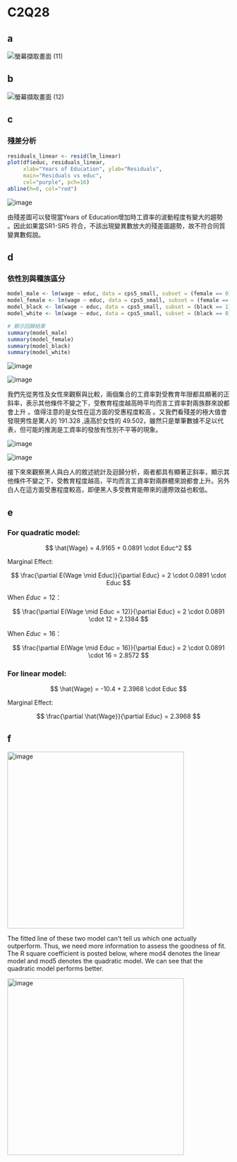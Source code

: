 # C2Q28
## a
![螢幕擷取畫面 (11)](https://github.com/user-attachments/assets/aa2a9a9e-b802-4001-93f5-bf8040f25639)

## b
![螢幕擷取畫面 (12)](https://github.com/user-attachments/assets/57edc0af-982f-4d00-8e6c-b044e37cc3ae)

## c
### 殘差分析

```r
residuals_linear <- resid(lm_linear)
plot(df$educ, residuals_linear,
     xlab="Years of Education", ylab="Residuals",
     main="Residuals vs educ",
     col="purple", pch=16)
abline(h=0, col="red")

```

![image](https://github.com/user-attachments/assets/ee4f5d32-b17d-4cd1-b8d4-b2c301394404)

由殘差圖可以發現當Years of Education增加時工資率的波動程度有變大的趨勢 。因此如果當SR1-SR5 符合，不該出現變異數放大的殘差圖趨勢，故不符合同質變異數假說。

## d
### 依性別與種族區分

```r
model_male <- lm(wage ~ educ, data = cps5_small, subset = (female == 0)) 
model_female <- lm(wage ~ educ, data = cps5_small, subset = (female == 1)) 
model_black <- lm(wage ~ educ, data = cps5_small, subset = (black == 1)) 
model_white <- lm(wage ~ educ, data = cps5_small, subset = (black == 0)) 

# 顯示回歸結果 
summary(model_male) 
summary(model_female) 
summary(model_black) 
summary(model_white)

```
![image](https://github.com/user-attachments/assets/8beacecb-67e3-4eba-8ca2-3fcbeb9d4f73)

![image](https://github.com/user-attachments/assets/306d4996-3da2-4a64-b9c1-5ae26d76d873)

我們先從男性及女性來觀察與比較，兩個集合的工資率對受教育年限都具顯著的正斜率，表示其他條件不變之下，受教育程度越高時平均而言工資率對兩族群來說都會上升 。值得注意的是女性在這方面的受惠程度較高 。又我們看殘差的極大值會發現男性是驚人的 191.328 ,遠高於女性的 49.502，雖然只是單筆數據不足以代表，但可能的推測是工資率的發放有性別不平等的現象。

![image](https://github.com/user-attachments/assets/4473c79a-3714-4181-8854-2ba894716174)

![image](https://github.com/user-attachments/assets/d6b31f14-024d-40b7-b97b-5126f2b04076)

接下來來觀察黑人與白人的敘述統計及迴歸分析，兩者都具有顯著正斜率，顯示其他條件不變之下，受教育程度越高，平均而言工資率對兩群體來說都會上升。另外白人在這方面受惠程度較高，即便黑人多受教育能帶來的邊際效益也較低。


## e
### For quadratic model:

$$
\hat{Wage} = 4.9165 + 0.0891 \cdot Educ^2
$$

Marginal Effect:

$$
\frac{\partial E(Wage \mid Educ)}{\partial Educ} = 2 \cdot 0.0891 \cdot Educ
$$

When $Educ = 12$：

$$
\frac{\partial E(Wage \mid Educ = 12)}{\partial Educ} = 2 \cdot 0.0891 \cdot 12 = 2.1384
$$

When $Educ = 16$：

$$
\frac{\partial E(Wage \mid Educ = 16)}{\partial Educ} = 2 \cdot 0.0891 \cdot 16 = 2.8572
$$

### For linear model:

$$
\hat{Wage} = -10.4 + 2.3968 \cdot Educ
$$

Marginal Effect:

$$
\frac{\partial \hat{Wage}}{\partial Educ} = 2.3968
$$

## f

<img src="https://github.com/user-attachments/assets/192f6c11-16cf-4ab8-a832-284e5b46aba6" alt="image" width="400">

The fitted line of these two model can't tell us which one actually outperform.  Thus, we need more information to assess the goodness of fit. 
The R square coefficient is posted below, where mod4 denotes the linear model and mod5 denotes the quadratic model.
We can see that the quadratic model performs better.

<img src="https://github.com/user-attachments/assets/f0ca95ed-4e24-4802-9860-9edca584589e" alt="image" width="400">


